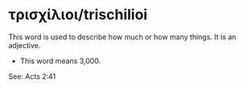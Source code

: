 # τρισχίλιοι/trischilioi
This word is used to describe how much or how many things. It is an adjective.
* This word means 3,000.

See: Acts 2:41
